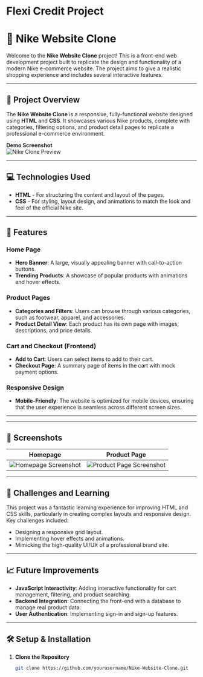 # Flexi Credit Project
# 🏀 Nike Website Clone

Welcome to the **Nike Website Clone** project! This is a front-end web development project built to replicate the design and functionality of a modern Nike e-commerce website. The project aims to give a realistic shopping experience and includes several interactive features.

---

## 🚀 Project Overview

The **Nike Website Clone** is a responsive, fully-functional website designed using **HTML** and **CSS**. It showcases various Nike products, complete with categories, filtering options, and product detail pages to replicate a professional e-commerce environment.

**Demo Screenshot**  
![Nike Clone Preview](https://dummyimage.com/800x450/eee/aaa.png&text=Website+Preview)

---

## 💻 Technologies Used

- **HTML** - For structuring the content and layout of the pages.
- **CSS** - For styling, layout design, and animations to match the look and feel of the official Nike site.

---

## 🌟 Features

### Home Page
- **Hero Banner**: A large, visually appealing banner with call-to-action buttons.
- **Trending Products**: A showcase of popular products with animations and hover effects.

### Product Pages
- **Categories and Filters**: Users can browse through various categories, such as footwear, apparel, and accessories.
- **Product Detail View**: Each product has its own page with images, descriptions, and price details.

### Cart and Checkout (Frontend)
- **Add to Cart**: Users can select items to add to their cart.
- **Checkout Page**: A summary page of items in the cart with mock payment options.

### Responsive Design
- **Mobile-Friendly**: The website is optimized for mobile devices, ensuring that the user experience is seamless across different screen sizes.

---


---

## 📸 Screenshots

| Homepage                                | Product Page                           |
|-----------------------------------------|----------------------------------------|
| ![Homepage Screenshot](https://dummyimage.com/300x200/eee/aaa.png&text=Homepage) | ![Product Page Screenshot](https://dummyimage.com/300x200/eee/aaa.png&text=Product+Page) |


---

## 🤔 Challenges and Learning

This project was a fantastic learning experience for improving HTML and CSS skills, particularly in creating complex layouts and responsive design. Key challenges included:
- Designing a responsive grid layout.
- Implementing hover effects and animations.
- Mimicking the high-quality UI/UX of a professional brand site.

---

## 📈 Future Improvements

- **JavaScript Interactivity**: Adding interactive functionality for cart management, filtering, and product searching.
- **Backend Integration**: Connecting the front-end with a database to manage real product data.
- **User Authentication**: Implementing sign-in and sign-up features.

---

## 🛠 Setup & Installation

1. **Clone the Repository**
   ```bash
   git clone https://github.com/yourusername/Nike-Website-Clone.git


